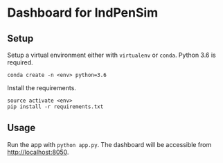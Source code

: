 # Dashboard for IndPenSim

## Setup

Setup a virtual environment either with `virtualenv` or `conda`. Python 3.6 is required.

```
conda create -n <env> python=3.6
``` 

Install the requirements.

```
source activate <env>
pip install -r requirements.txt
```

## Usage

Run the app with `python app.py`. The dashboard will be accessible from [http://localhost:8050](http://localhost:8050).

